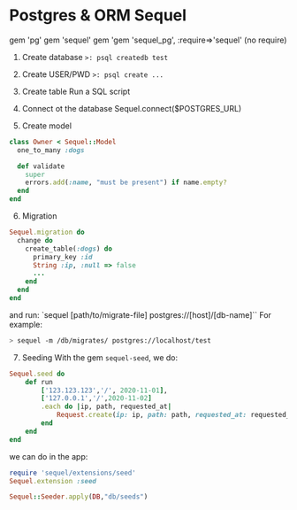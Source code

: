 # Postgres & ORM Sequel

gem 'pg'
gem 'sequel'
gem 'gem 'sequel_pg', :require=>'sequel'
(no require)

1. Create database
   `>: psql createdb test`

2. Create USER/PWD
   `>: psql create ...`

3. Create table
   Run a SQL script

4. Connect ot the database
   Sequel.connect(\$POSTGRES_URL)

5. Create model

```ruby
class Owner < Sequel::Model
  one_to_many :dogs

  def validate
    super
    errors.add(:name, "must be present") if name.empty?
  end
end
```

6. Migration

```ruby
Sequel.migration do
  change do
    create_table(:dogs) do
      primary_key :id
      String :ip, :null => false
      ...
    end
  end
end
```

and run: `sequel [path/to/migrate-file] postgres://[host]/[db-name]``
For example:

```sh
> sequel -m /db/migrates/ postgres://localhost/test
```

7. Seeding
   With the gem `sequel-seed`, we do:

```ruby
Sequel.seed do
    def run
        ['123.123.123','/', 2020-11-01],
        ['127.0.0.1','/',2020-11-02]
        .each do |ip, path, requested_at|
            Request.create(ip: ip, path: path, requested_at: requested_at )
        end
    end
end
```

we can do in the app:

```ruby
require 'sequel/extensions/seed'
Sequel.extension :seed

Sequel::Seeder.apply(DB,"db/seeds")
```
